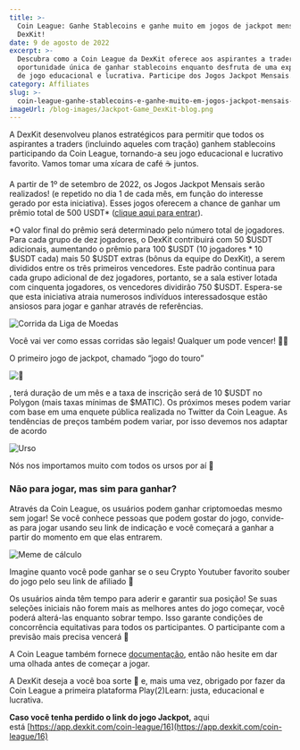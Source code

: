 ```yaml
---
title: >-
  Coin League: Ganhe Stablecoins e ganhe muito em jogos de jackpot mensais com
  DexKit!
date: 9 de agosto de 2022
excerpt: >-
  Descubra como a Coin League da DexKit oferece aos aspirantes a traders uma
  oportunidade única de ganhar stablecoins enquanto desfruta de uma experiência
  de jogo educacional e lucrativa. Participe dos Jogos Jackpot Mensais...
category: Affiliates
slug: >-
  coin-league-ganhe-stablecoins-e-ganhe-muito-em-jogos-jackpot-mensais-com-dexkit
imageUrl: /blog-images/Jackpot-Game_DexKit-blog.png
---
```

A DexKit desenvolveu planos estratégicos para permitir que todos os aspirantes a traders (incluindo aqueles com tração) ganhem stablecoins participando da Coin League, tornando-a seu jogo educacional e lucrativo favorito. Vamos tomar uma xícara de café ☕ juntos.

A partir de 1º de setembro de 2022, os Jogos Jackpot Mensais serão realizados! (e repetido no dia 1 de cada mês, em função do interesse gerado por esta iniciativa). Esses jogos oferecem a chance de ganhar um prêmio total de 500 USDT\* ([clique aqui para entrar](https://app.dexkit.com/coin-league/16)).

\*O valor final do prêmio será determinado pelo número total de jogadores. Para cada grupo de dez jogadores, o DexKit contribuirá com 50 $USDT adicionais, aumentando o prêmio para 100 $USDT (10 jogadores \* 10 $USDT cada) mais 50 $USDT extras (bônus da equipe do DexKit), a serem divididos entre os três primeiros vencedores. Este padrão continua para cada grupo adicional de dez jogadores, portanto, se a sala estiver lotada com cinquenta jogadores, os vencedores dividirão 750 $USDT. Espera-se que esta iniciativa atraia numerosos indivíduos interessados ​​que estão ansiosos para jogar e ganhar através de referências.

![Corrida da Liga de Moedas](/blog-images/coin_league_race_1.png)

Você vai ver como essas corridas são legais! Qualquer um pode vencer! 🥁🤯

O primeiro jogo de jackpot, chamado “jogo do touro”

![🐂](https://s.w.org/images/core/emoji/14.0.0/svg/1f402.svg)

, terá duração de um mês e a taxa de inscrição será de 10 $USDT no Polygon (mais taxas mínimas de $MATIC). Os próximos meses podem variar com base em uma enquete pública realizada no Twitter da Coin League. As tendências de preços também podem variar, por isso devemos nos adaptar de acordo

![Urso](/blog-images/beargamecoinleague_moddy-1.gif)

Nós nos importamos muito com todos os ursos por aí 🐻

### Não para jogar, mas sim para ganhar?

Através da Coin League, os usuários podem ganhar criptomoedas mesmo sem jogar! Se você conhece pessoas que podem gostar do jogo, convide-as para jogar usando seu link de indicação e você começará a ganhar a partir do momento em que elas entrarem.

![Meme de cálculo](/blog-images/calculus.gif)

Imagine quanto você pode ganhar se o seu Crypto Youtuber favorito souber do jogo pelo seu link de afiliado 👀

Os usuários ainda têm tempo para aderir e garantir sua posição! Se suas seleções iniciais não forem mais as melhores antes do jogo começar, você poderá alterá-las enquanto sobrar tempo. Isso garante condições de concorrência equitativas para todos os participantes. O participante com a previsão mais precisa vencerá 🔮

A Coin League também fornece [documentação](https://docs.dexkit.com/gaming/predictions-hub/coin-league), então não hesite em dar uma olhada antes de começar a jogar.

A DexKit deseja a você boa sorte 🤗 e, mais uma vez, obrigado por fazer da Coin League a primeira plataforma Play(2)Learn: justa, educacional e lucrativa.

**Caso você tenha perdido o link do jogo Jackpot,** aqui está [https://app.dexkit.com/coin-league/16](https://app.dexkit.com/coin-league/16)
